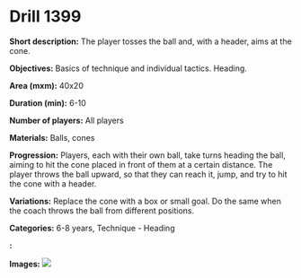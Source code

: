# Drill 1399

**Short description:**
The player tosses the ball and, with a header, aims at the cone.

**Objectives:**
Basics of technique and individual tactics. Heading.

**Area (mxm):**
40x20

**Duration (min):**
6-10

**Number of players:**
All players

**Materials:**
Balls, cones

**Progression:**
Players, each with their own ball, take turns heading the ball, aiming to hit the cone placed in front of them at a certain distance. The player throws the ball upward, so that they can reach it, jump, and try to hit the cone with a header.

**Variations:**
Replace the cone with a box or small goal. Do the same when the coach throws the ball from different positions.

**Categories:**
6-8 years, Technique - Heading

**:**


**Images:**
![](https://www.coachingfutsal.com/\images\3d18fbe6-be4a-4262-8811-48fdfac5775e_203.png)

